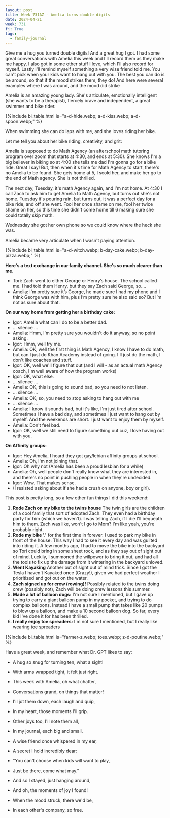```yaml
---
layout: post
title: Week 731AZ - Amelia turns double digits
date: 2024-04-21
week: 731
fj: True
tags:
  - family-journal
---
```


Give me a hug you turned double digits! And a great hug I got. I had some great conversations with Amelia this week and I'll record them as they make me happy. I also got in some other stuff I love, which I'll also record for myself. Lastly I'll remind myself something a very wise friend told me. You can't pick when your kids want to hang out with you. The best you can do is be around, so that if the mood strikes them, they do! And here were several examples where I was around, and the mood did strike

Amelia is an amazing young lady. She's articulate, emotionally intelligent (she wants to be a therapist), fiercely brave and independent, a great swimmer and bike rider.

{%include bi_table.html is="a-d-hide.webp; a-d-kiss.webp; a-d-spoon.webp;" %}

When swimming she can do laps with me, and she loves riding her bike.

Let me tell you about her bike riding, creativity, and grit:

Amelia is supposed to do Math Agency (an afterschool math tutoring program over zoom that starts at 4:30, and ends at 5:30). She knows I'm a big believer in biking so at 4:00 she tells me dad I'm gonna go for a bike ride. Great I say! But, then when it's time for Math Agency to start, there's no Amelia to be found. She gets home at 5, I scold her, and make her go to the end of Math agency. She is not thrilled.

The next day, Tuesday, it's math Agency again, and I'm not home. At 4:30 I call Zach to ask him to get Amelia to Math Agency, but turns out she's not home. Tuesday it's pouring rain, but turns out, it was a perfect day for a bike ride, and off she went. Fool her once shame on me, fool her twice shame on her, so this time she didn't come home till 6 making sure she could totally skip math.

Wednesday she got her own phone so we could know where the heck she was.

Amelia became very articulate when I wasn't paying attention.

{%include bi_table.html is="a-d-witch.webp; b-day-cake.webp; b-day-pizza.webp;" %}

**Here's a text exchange in our family channel. She's so much clearer than me.**

- Tori: Zach went to either George or Henry’s house. The school called me. I had told them Henry, but they say Zach said George, so….
- Amelia: I'm pretty sure it’s George, he made sure I had my phone and I think George was with him, plus I’m pretty sure he also said so? But I’m not as sure about that.

**On our way home from getting her a birthday cake:**

- Igor: Amelia what can I do to be a better dad.
- ... silence ...
- Amelia: Hmm, I'm pretty sure you wouldn't do it anyway, so no point asking.
- Igor: Hmm, well try me.
- Amelia: OK, well the first thing is Math Agency, I know I have to do math, but can I just do Khan Academy instead of going. I'll just do the math, I don't like coaches and stuff.
- Igor: OK, well we'll figure that out (and I will - as an actual math Agency coach, I'm well aware of how the program works)
- Igor: OK, what else.
- ... silence ...
- Amelia: OK, this is going to sound bad, so you need to not listen.
- ... silence ...
- Amelia: OK, so, you need to stop asking to hang out with me
- ... silence ...
- Amelia: I know it sounds bad, but it's like, I'm just tired after school. Sometimes I have a bad day, and sometimes I just want to hang out by myself. And the weekends are short. I just want to enjoy them by myself.
- Amelia: Don't feel bad.
- Igor: OK, well we still need to figure something out cuz, I love having out with you.

**On Affinity groups:**

- Igor: Hey Amelia, I heard they got gay/lebian affinity groups at school.
- Amelia: Oh, I'm not joining that.
- Igor: Oh why not (Amelia has been a proud lesbian for a while)
- Amelia: Oh, well people don't really know what they are interested in, and there's no point in pushing people in when they're undecided.
- Igor: Wow. That makes sense.
- (I resisted asking about if she had a crush on anyone, boy or girl).

This post is pretty long, so a few other fun things I did this weekend:

1. **Rode Zach on my bike to the twins house** The twin girls are the children of a cool family that sort of adopted Zach. They even had a birthday party for him (which we haven't). I was telling Zach, if I die I'll bequeath him to them. Zach was like, won't I go to Mom? I'm like yeah, you're probably right.
1. **Rode my bike '.'** for the first time in forever. I used to park my bike in front of the house. This way I had to see it every day and was guilted into riding it. A few months ago, I had to move the bike into the backyard so Tori could bring in some sheet rock, and as they say out of sight out of mind. Luckily, I summoned the willpower to bring it out, and had all the tools to fix up the damage from it wintering in the backyard unloved.
1. **Went Kayaking** Another out of sight out of mind trick. Since I got the Tesla I haven't Kayaked once (Crazy!), given we had perfect weather I prioritized and got out on the water.
1. **Zach signed up for crew (rowing)!** Possibly related to the twins doing crew (possibly not), Zach will be doing crew lessons this summer.
1. **Made a lot of balloon dogs:** I'm not sure I mentioned, but I gave up trying to carry a giant balloon pump in my pocket, and trying to do complex balloons. Instead I have a small pump that takes like 20 pumps to blow up a balloon, and make a 10 second balloon dog. So far, every kid I've done it for has been thrilled.
1. **I really enjoy toe spreaders:** I'm not sure I mentioned, but I really like wearing toe spreaders

{%include bi_table.html is="farmer-z.webp; toes.webp; z-d-poutine.webp;" %}

Have a great week, and remember what Dr. GPT likes to say:

- A hug so snug for turning ten, what a sight!
- With arms wrapped tight, it felt just right.
- This week with Amelia, oh what chatter,
- Conversations grand, on things that matter!

- I'll jot them down, each laugh and quip,
- In my heart, those moments I'll grip.
- Other joys too, I'll note them all,
- In my journal, each big and small.

- A wise friend once whispered in my ear,
- A secret I hold incredibly dear:
- "You can't choose when kids will want to play,
- Just be there, come what may."

- And so I stayed, just hanging around,
- And oh, the moments of joy I found!
- When the mood struck, there we'd be,
- In each other's company, so free.
